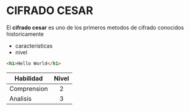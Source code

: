 # CIFRADO CESAR
El **cifrado cesar** es uno de los primeros metodos de cifrado conocidos historicamente
* caracteristicas
* nivel
``` html
<h1>Hello World</h1>

```
|Habilidad|Nivel|
|---|:---:|
|Comprension|2|
|Analisis|3|
